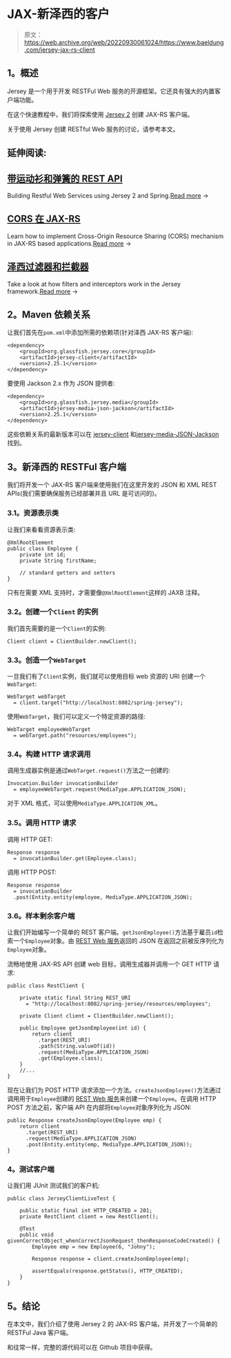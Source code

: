 # JAX-新泽西的客户

> 原文：<https://web.archive.org/web/20220930061024/https://www.baeldung.com/jersey-jax-rs-client>

## **1。概述**

Jersey 是一个用于开发 RESTFul Web 服务的开源框架。它还具有强大的内置客户端功能。

在这个快速教程中，我们将探索使用 [Jersey 2](https://web.archive.org/web/20221129003653/https://jersey.java.net/) 创建 JAX-RS 客户端。

关于使用 Jersey 创建 RESTful Web 服务的讨论，请参考本文。

## 延伸阅读:

## [带运动衫和弹簧的 REST API](/web/20221129003653/https://www.baeldung.com/jersey-rest-api-with-spring)

Building Restful Web Services using Jersey 2 and Spring.[Read more](/web/20221129003653/https://www.baeldung.com/jersey-rest-api-with-spring) →

## [CORS 在 JAX-RS](/web/20221129003653/https://www.baeldung.com/cors-in-jax-rs)

Learn how to implement Cross-Origin Resource Sharing (CORS) mechanism in JAX-RS based applications.[Read more](/web/20221129003653/https://www.baeldung.com/cors-in-jax-rs) →

## [泽西过滤器和拦截器](/web/20221129003653/https://www.baeldung.com/jersey-filters-interceptors)

Take a look at how filters and interceptors work in the Jersey framework.[Read more](/web/20221129003653/https://www.baeldung.com/jersey-filters-interceptors) →

## **2。Maven 依赖关系**

让我们首先在`pom.xml`中添加所需的依赖项(针对泽西 JAX-RS 客户端):

```
<dependency>
    <groupId>org.glassfish.jersey.core</groupId>
    <artifactId>jersey-client</artifactId>
    <version>2.25.1</version>
</dependency>
```

要使用 Jackson 2.x 作为 JSON 提供者:

```
<dependency>
    <groupId>org.glassfish.jersey.media</groupId>
    <artifactId>jersey-media-json-jackson</artifactId>
    <version>2.25.1</version>
</dependency>
```

这些依赖关系的最新版本可以在 [jersey-client](https://web.archive.org/web/20221129003653/https://search.maven.org/classic/#search%7Cgav%7C1%7Cg%3A%22org.glassfish.jersey.core%22%20AND%20a%3A%22jersey-client%22) 和[jersey-media-JSON-Jackson](https://web.archive.org/web/20221129003653/https://search.maven.org/classic/#search%7Cgav%7C1%7Cg%3A%22org.glassfish.jersey.media%22%20AND%20a%3A%22jersey-media-json-jackson%22)找到。

## **3。新泽西的 RESTFul 客户端**

我们将开发一个 JAX-RS 客户端来使用我们在这里开发的 JSON 和 XML REST APIs(我们需要确保服务已经部署并且 URL 是可访问的)。

### **3.1。资源表示类**

让我们来看看资源表示类:

```
@XmlRootElement
public class Employee {
    private int id;
    private String firstName;

    // standard getters and setters
}
```

只有在需要 XML 支持时，才需要像`@XmlRootElement`这样的 JAXB 注释。

### **3.2。创建一个`Client`** 的实例

我们首先需要的是一个`Client`的实例:

```
Client client = ClientBuilder.newClient();
```

### **3.3。创造一个`WebTarget`**

一旦我们有了`Client`实例，我们就可以使用目标 web 资源的 URI 创建一个`WebTarget`:

```
WebTarget webTarget 
  = client.target("http://localhost:8082/spring-jersey");
```

使用`WebTarget`，我们可以定义一个特定资源的路径:

```
WebTarget employeeWebTarget 
  = webTarget.path("resources/employees");
```

### **3.4。构建 HTTP 请求调用**

调用生成器实例是通过`WebTarget.request()`方法之一创建的:

```
Invocation.Builder invocationBuilder 
  = employeeWebTarget.request(MediaType.APPLICATION_JSON);
```

对于 XML 格式，可以使用`MediaType.APPLICATION_XML`。

### **3.5。调用 HTTP 请求**

调用 HTTP GET:

```
Response response 
  = invocationBuilder.get(Employee.class);
```

调用 HTTP POST:

```
Response response 
  = invocationBuilder
  .post(Entity.entity(employee, MediaType.APPLICATION_JSON);
```

### 3.6。样本剩余客户端

让我们开始编写一个简单的 REST 客户端。`getJsonEmployee()`方法基于雇员`id`检索一个`Employee`对象。由 [REST Web 服务](/web/20221129003653/https://www.baeldung.com/jersey-rest-api-with-spring)返回的 JSON 在返回之前被反序列化为`Employee`对象。

流畅地使用 JAX-RS API 创建 web 目标，调用生成器并调用一个 GET HTTP 请求:

```
public class RestClient {

    private static final String REST_URI 
      = "http://localhost:8082/spring-jersey/resources/employees";

    private Client client = ClientBuilder.newClient();

    public Employee getJsonEmployee(int id) {
        return client
          .target(REST_URI)
          .path(String.valueOf(id))
          .request(MediaType.APPLICATION_JSON)
          .get(Employee.class);
    }
    //...
}
```

现在让我们为 POST HTTP 请求添加一个方法。`createJsonEmployee()`方法通过调用用于`Employee`创建的 [REST Web 服务](/web/20221129003653/https://www.baeldung.com/jersey-rest-api-with-spring)来创建一个`Employee`。在调用 HTTP POST 方法之前，客户端 API 在内部将`Employee`对象序列化为 JSON:

```
public Response createJsonEmployee(Employee emp) {
    return client
      .target(REST_URI)
      .request(MediaType.APPLICATION_JSON)
      .post(Entity.entity(emp, MediaType.APPLICATION_JSON));
}
```

### **4。测试客户端**

让我们用 JUnit 测试我们的客户机:

```
public class JerseyClientLiveTest {

    public static final int HTTP_CREATED = 201;
    private RestClient client = new RestClient();

    @Test
    public void givenCorrectObject_whenCorrectJsonRequest_thenResponseCodeCreated() {
        Employee emp = new Employee(6, "Johny");

        Response response = client.createJsonEmployee(emp);

        assertEquals(response.getStatus(), HTTP_CREATED);
    }
}
```

## **5。结论**

在本文中，我们介绍了使用 Jersey 2 的 JAX-RS 客户端，并开发了一个简单的 RESTFul Java 客户端。

和往常一样，完整的源代码可以在 Github 项目中获得。